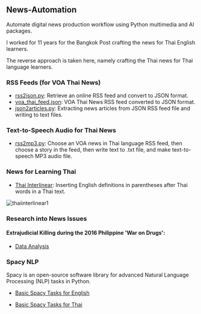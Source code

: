 ## News-Automation
Automate digital news production workflow using Python multimedia and AI packages.

I worked for 11 years for the Bangkok Post crafting the news for Thai English learners.

The reverse approach is taken here, namely crafting the Thai news for Thai language learners. 

### RSS Feeds (for VOA Thai News)

- [rss2json.py](https://github.com/jonfernq/News-Automation/blob/main/RSSFeed/rss2json.py): Retrieve an online RSS feed and convert to JSON format. 
- [voa_thai_feed.json](https://github.com/jonfernq/News-Automation/blob/main/RSSFeed/voa_thai_feed.json): VOA Thai News RSS feed converted to JSON format.  
- [json2articles.py](https://github.com/jonfernq/News-Automation/blob/main/RSSFeed/json2articles.py): Extracting news articles from JSON RSS feed file and writing to text files.  

### Text-to-Speech Audio for Thai News 

- [rss2mp3.py](https://github.com/jonfernq/News-Automation/blob/main/RSSFeed/rss2mp3.py): Choose an VOA news in Thai language RSS feed, then choose a story in the feed, then write text to .txt file, and make text-to-speech MP3 audio file. 

### News for Learning Thai

- [Thai Interlinear](https://github.com/jonfernq/News-Automation/tree/main/ThaiInterlinear): Inserting English definitions in parentheses after Thai words in a Thai text.  

![thaiinterlinear1](https://user-images.githubusercontent.com/68504324/221129655-a031570b-b623-48ff-913d-90fc30bff9fa.jpg)
  
### Research into News Issues

#### Extrajudicial Killing during the 2016 Philippine 'War on Drugs': 

- [Data Analysis](https://github.com/jonfernq/Extrajudicial-Killing-Philippines)

### Spacy NLP 

Spacy is an open-source software library for advanced Natural Language Processing (NLP) tasks in Python. 

- [Basic Spacy Tasks for English]() 

- [Basic Spacy Tasks for Thai]() 


